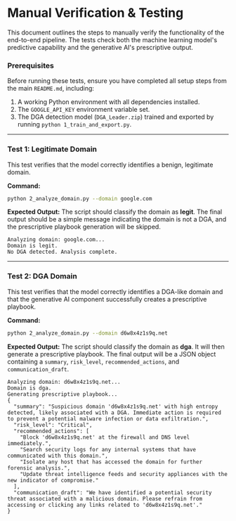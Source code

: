 # Manual Verification & Testing

This document outlines the steps to manually verify the functionality of the end-to-end pipeline. The tests check both the machine learning model's predictive capability and the generative AI's prescriptive output.

### Prerequisites
Before running these tests, ensure you have completed all setup steps from the main `README.md`, including:
1. A working Python environment with all dependencies installed.
2. The `GOOGLE_API_KEY` environment variable set.
3. The DGA detection model (`DGA_Leader.zip`) trained and exported by running `python 1_train_and_export.py`.

---

### Test 1: Legitimate Domain
This test verifies that the model correctly identifies a benign, legitimate domain.

**Command:**
```bash
python 2_analyze_domain.py --domain google.com
```

**Expected Output:**
The script should classify the domain as **legit**. The final output should be a simple message indicating the domain is not a DGA, and the prescriptive playbook generation will be skipped.

```
Analyzing domain: google.com...
Domain is legit.
No DGA detected. Analysis complete.
```

---

### Test 2: DGA Domain
This test verifies that the model correctly identifies a DGA-like domain and that the generative AI component successfully creates a prescriptive playbook.

**Command:**
```bash
python 2_analyze_domain.py --domain d6w8x4z1s9q.net
```

**Expected Output:**
The script should classify the domain as **dga**. It will then generate a prescriptive playbook. The final output will be a JSON object containing a `summary`, `risk_level`, `recommended_actions`, and `communication_draft`.

```
Analyzing domain: d6w8x4z1s9q.net...
Domain is dga.
Generating prescriptive playbook...
{
  "summary": "Suspicious domain 'd6w8x4z1s9q.net' with high entropy detected, likely associated with a DGA. Immediate action is required to prevent a potential malware infection or data exfiltration.",
  "risk_level": "Critical",
  "recommended_actions": [
    "Block 'd6w8x4z1s9q.net' at the firewall and DNS level immediately.",
    "Search security logs for any internal systems that have communicated with this domain.",
    "Isolate any host that has accessed the domain for further forensic analysis.",
    "Update threat intelligence feeds and security appliances with the new indicator of compromise."
  ],
  "communication_draft": "We have identified a potential security threat associated with a malicious domain. Please refrain from accessing or clicking any links related to 'd6w8x4z1s9q.net'."
}
